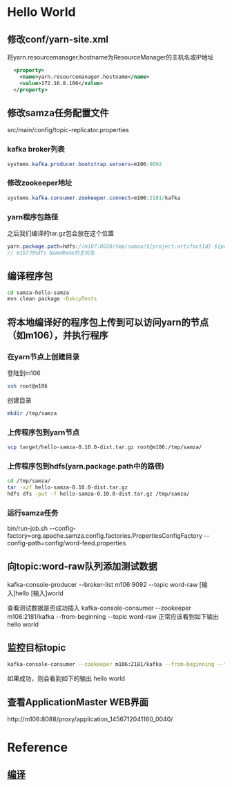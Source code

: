 Hello World
===========

## 修改conf/yarn-site.xml
将yarn.resourcemanager.hostname为ResourceManager的主机名或IP地址
```xml
  <property>
    <name>yarn.resourcemanager.hostname</name>
    <value>172.16.8.106</value>
  </property>
```

## 修改samza任务配置文件
src/main/config/topic-replicator.properties
###  kafka broker列表
```java
systems.kafka.producer.bootstrap.servers=m106:9092
```

### 修改zookeeper地址

```java
systems.kafka.consumer.zookeeper.connect=m106:2181/kafka
```

### yarn程序包路径
之后我们编译的tar.gz包会放在这个位置
```java
yarn.package.path=hdfs://m107:8020/tmp/samza/${project.artifactId}-${pom.version}-dist.tar.gz
// m107为hdfs NameNode的主机名
```

## 编译程序包
```bash
cd samza-hello-samza
mvn clean package -DskipTests
```

## 将本地编译好的程序包上传到可以访问yarn的节点（如m106），并执行程序
### 在yarn节点上创建目录
登陆到m106
```bash
ssh root@m106
```
创建目录
```bash
mkdir /tmp/samza
```

### 上传程序包到yarn节点
```bash
scp target/hello-samza-0.10.0-dist.tar.gz root@m106:/tmp/samza/
```

### 上传程序包到hdfs(yarn.package.path中的路径)
```bash
cd /tmp/samza/
tar -xzf hello-samza-0.10.0-dist.tar.gz
hdfs dfs -put -f hello-samza-0.10.0-dist.tar.gz /tmp/samza/
```
### 运行samza任务
bin/run-job.sh --config-factory=org.apache.samza.config.factories.PropertiesConfigFactory --config-path=config/word-feed.properties

## 向topic:word-raw队列添加测试数据
kafka-console-producer --broker-list m106:9092 --topic word-raw
[输入]hello
[输入]world

查看测试数据是否成功插入
kafka-console-consumer --zookeeper m106:2181/kafka --from-beginning --topic word-raw
正常应该看到如下输出
hello
world

## 监控目标topic
```bash
kafka-console-consumer --zookeeper m106:2181/kafka --from-beginning --topic word-raw-output
```
如果成功，则会看到如下的输出
hello
world

## 查看ApplicationMaster WEB界面
http://m106:8088/proxy/application_1456712041160_0040/

# Reference
## [编译](http://samza.apache.org/startup/hello-samza/0.9/)
